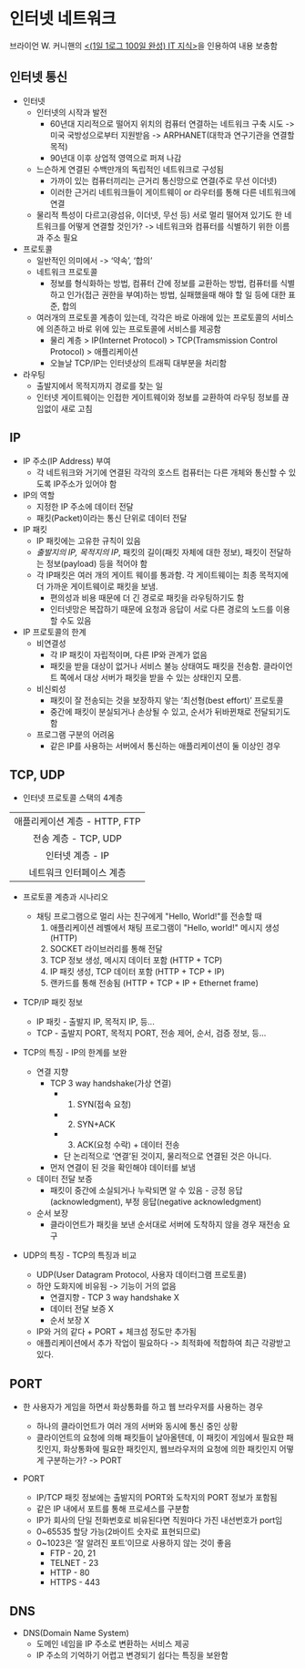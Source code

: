 # 인터넷 네트워크
브라이언 W. 커니핸의 [<(1일 1로그 100일 완성) IT 지식>](https://dl.nanet.go.kr/search/searchInnerDetail.do?searchType=INNER_SEARCH&resultType=INNER_SEARCH_DETAIL&searchMehtod=L&searchClass=S&controlNo=MONO12022000004076&queryText=&zone=&fieldText=&prevQueryText=1%EC%9D%BC1%EB%A1%9C%EA%B7%B8%3AALL_NI_TOC%3AAND&prevPubYearFieldText=&languageCode=&synonymYn=&refineSearchYn=&pageNum=&pageSize=&orderBy=&topMainMenuCode=&topSubMenuCode=&totalSize=18&totalSizeByMenu=18&seqNo=&hanjaYn=Y&knowPub=&isdb=&isdbsvc=&tt1=&down=&checkedDbIdList=&baseDbId=&selectedDbIndexIdList=&caller=&asideState=true&dpBranch=ALL&journalKind=&selZone=ALL_NI_TOC&searchQuery=+1%EC%9D%BC1%EB%A1%9C%EA%B7%B8)을 인용하여 내용 보충함

## 인터넷 통신
* 인터넷
	* 인터넷의 시작과 발전
		* 60년대 지리적으로 떨어지 위치의 컴퓨터 연결하는 네트워크 구축 시도 -> 미국 국방성으로부터 지원받음 -> ARPHANET(대학과 연구기관을 연결할 목적)
		* 90년대 이후 상업적 영역으로 퍼져 나감
	* 느슨하게 연결된 수백만개의 독립적인 네트워크로 구성됨
		* 가까이 있는 컴퓨터끼리는 근거리 통신망으로 연결(주로 무선 이더넷)
		* 이러한 근거리 네트워크들이 게이트웨이 or 라우터를 통해 다른 네트워크에 연결
	* 물리적 특성이 다르고(광섬유, 이더넷, 무선 등) 서로 멀리 떨어져 있기도 한 네트워크를 어떻게 연결할 것인가? -> 네트워크와 컴퓨터를 식별하기 위한 이름과 주소 필요 	
* 프로토콜
	* 일반적인 의미에서 -> ‘약속’, ‘합의’
	* 네트워크 프로토콜
		* 정보를 형식화하는 방법, 컴퓨터 간에 정보를 교환하는 방법, 컴퓨터를 식별하고 인가(접근 권한을 부여)하는 방법, 실패했을때 해야 할 일 등에 대한 표준, 합의
	* 여러개의 프로토콜 계층이 있는데, 각각은 바로 아래에 있는 프로토콜의 서비스에 의존하고 바로 위에 있는 프로토콜에 서비스를 제공함
		* 물리 계층 > IP(Internet Protocol) > TCP(Tramsmission Control Protocol) > 애플리케이션
		* 오늘날 TCP/IP는 인터넷상의 트래픽 대부분을 처리함
* 라우팅
	* 출발지에서 목적지까지 경로를 찾는 일
	* 인터넷 게이트웨이는 인접한 게이트웨이와 정보를 교환하여 라우팅 정보를 끊임없이 새로 고침

## IP
* IP 주소(IP Address) 부여
	* 각 네트워크와 거기에 연결된 각각의 호스트 컴퓨터는 다른 개체와 통신할 수 있도록 IP주소가 있어야 함
* IP의 역할
	* 지정한 IP 주소에 데이터 전달
	* 패킷(Packet)이라는 통신 단위로 데이터 전달
* IP 패킷
	* IP 패킷에는 고유한 규칙이 있음
	* *출발지의 IP, 목적지의 IP*, 패킷의 길이(패킷 자체에 대한 정보), 패킷이 전달하는 정보(payload) 등을 적어야 함
	* 각 IP패킷은 여러 개의 게이트 웨이를 통과함. 각 게이트웨이는 최종 목적지에 더 가까운 게이트웨이로 패킷을 보냄.
		* 편의성과 비용 때문에 더 긴 경로로 패킷을 라우팅하기도 함
		* 인터넷망은 복잡하기 때문에 요청과 응답이 서로 다른 경로의 노드를 이용할 수도 있음
*  IP 프로토콜의 한계
	* 비연결성
		* 각 IP 패킷이 자립적이며, 다른 IP와 관계가 없음	
		* 패킷을 받을 대상이 없거나 서비스 불능 상태여도 패킷을 전송함. 클라이언트 쪽에서 대상 서버가 패킷을 받을 수 있는 상태인지 모름.	
	* 비신뢰성
		* 패킷이 잘 전송되는 것을 보장하지 앟는 ‘최선형(best effort)’ 프로토콜
		* 중간에 패킷이 분실되거나 손상될 수 있고, 순서가 뒤바뀐채로 전달되기도 함
	* 프로그램 구분의 어려움
		* 같은 IP를 사용하는 서버에서 통신하는 애플리케이션이 둘 이상인 경우 


## TCP, UDP
* 인터넷 프로토콜 스택의 4계층


|                               |
|:-----------------------------:|
| 애플리케이션 계층 - HTTP, FTP |
|      전송 계층 - TCP, UDP     	|
|        인터넷 계층 - IP       	|
|    네트워크 인터페이스 계층   	|

* 프로토콜 계층과 시나리오
  * 채팅 프로그램으로 멀리 사는 친구에게 "Hello, World!"를 전송할 때
    1. 애플리케이션 레벨에서 채팅 프로그램이 "Hello, world!" 메시지 생성(HTTP)
    2. SOCKET 라이브러리를 통해 전달   
    3. TCP 정보 생성, 메시지 데이터 포함 (HTTP + TCP)
    4. IP 패킷 생성, TCP 데이터 포함 (HTTP + TCP + IP)
    6. 랜카드를 통해 전송됨 (HTTP + TCP + IP + Ethernet frame)

* TCP/IP 패킷 정보
  * IP 패킷 - 출발지 IP, 목적지 IP, 등...
  * TCP - 출발지 PORT, 목적지 PORT, 전송 제어, 순서, 검증 정보, 등...

* TCP의 특징 - IP의 한계를 보완
	* 연결 지향
		* TCP 3 way handshake(가상 연결)
			* 1. SYN(접속 요청) 
			* 2. SYN+ACK
			* 3. ACK(요청 수락) + 데이터 전송
			* 단 논리적으로 ‘연결’된 것이지, 물리적으로 연결된 것은 아니다. 
		* 먼저 연결이 된 것을 확인해야 데이터를 보냄
	* 데이터 전달 보증
		* 패킷이 중간에 소실되거나 누락되면 알 수 있음 - 긍정 응답(acknowledgment), 부정 응답(negative acknowledgment)
	* 순서 보장
		* 클라이언트가 패킷을 보낸 순서대로 서버에 도착하지 않을 경우 재전송 요구

* UDP의 특징 - TCP의 특징과 비교
	* UDP(User Datagram Protocol, 사용자 데이터그램 프로토콜)
	* 하얀 도화지에 비유됨 -> 기능이 거의 없음
		* 연결지향 - TCP 3 way handshake X
		* 데이터 전달 보증 X
		* 순서 보장 X
	* IP와 거의 같다 + PORT + 체크섬 정도만 추가됨
	* 애플리케이션에서 추가 작업이 필요하다 -> 최적화에 적합하여 최근 각광받고 있다. 

## PORT
* 한 사용자가 게임을 하면서 화상통화를 하고 웹 브라우저를 사용하는 경우
	* 하나의 클라이언트가 여러 개의 서버와 동시에 통신 중인 상황
	* 클라이언트의 요청에 의해 패킷들이 날아올텐데, 이 패킷이 게임에서 필요한 패킷인지, 화상통화에 필요한 패킷인지, 웹브라우저의 요청에 의한 패킷인지 어떻게 구분하는가? -> PORT

* PORT
	* IP/TCP 패킷 정보에는 출발지의 PORT와 도착지의 PORT 정보가 포함됨
	* 같은 IP 내에서 포트를 통해 프로세스를 구분함
	* IP가 회사의 단일 전화번호로 비유된다면 직원마다 가진 내선번호가 port임
	* 0~65535 할당 가능(2바이트 숫자로 표현되므로)
	* 0~1023은 ‘잘 알려진 포트’이므로 사용하지 않는 것이 좋음
		* FTP - 20, 21
		* TELNET - 23
		* HTTP - 80
		* HTTPS - 443

## DNS
* DNS(Domain Name System)
	* 도메인 네임을 IP 주소로 변환하는 서비스 제공
	* IP 주소의 기억하기 어렵고 변경되기 쉽다는 특징을 보완함
